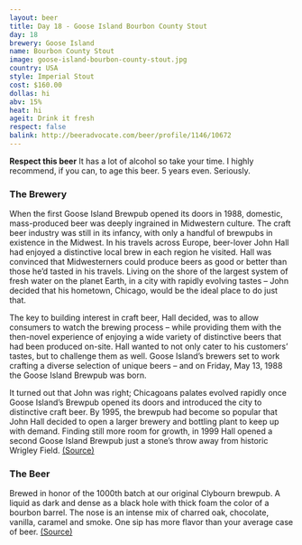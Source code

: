 ```yaml
---
layout: beer
title: Day 18 - Goose Island Bourbon County Stout
day: 18
brewery: Goose Island
name: Bourbon County Stout
image: goose-island-bourbon-county-stout.jpg
country: USA
style: Imperial Stout
cost: $160.00
dollas: hi
abv: 15%
heat: hi
ageit: Drink it fresh
respect: false
balink: http://beeradvocate.com/beer/profile/1146/10672
---
```


**Respect this beer** It has a lot of alcohol so take your time. I highly recommend, if you can, to age this beer. 5 years even. Seriously.

### The Brewery

When the first Goose Island Brewpub opened its doors in 1988, domestic, mass-produced beer was deeply ingrained in Midwestern culture. The craft beer industry was still in its infancy, with only a handful of brewpubs in existence in the Midwest. In his travels across Europe, beer-lover John Hall had enjoyed a distinctive local brew in each region he visited. Hall was convinced that Midwesterners could produce beers as good or better than those he’d tasted in his travels. Living on the shore of the largest system of fresh water on the planet Earth, in a city with rapidly evolving tastes – John decided that his hometown, Chicago, would be the ideal place to do just that.

The key to building interest in craft beer, Hall decided, was to allow consumers to watch the brewing process – while providing them with the then-novel experience of enjoying a wide variety of distinctive beers that had been produced on-site. Hall wanted to not only cater to his customers’ tastes, but to challenge them as well. Goose Island’s brewers set to work crafting a diverse selection of unique beers – and on Friday, May 13, 1988 the Goose Island Brewpub was born.

It turned out that John was right; Chicagoans palates evolved rapidly once Goose Island’s Brewpub opened its doors and introduced the city to distinctive craft beer. By 1995, the brewpub had become so popular that John Hall decided to open a larger brewery and bottling plant to keep up with demand. Finding still more room for growth, in 1999 Hall opened a second Goose Island Brewpub just a stone’s throw away from historic Wrigley Field. [(Source)](http://www.gooseisland.com/pages/company_history/110.php)

### The Beer

Brewed in honor of the 1000th batch at our original Clybourn brewpub. A liquid as dark and dense as a black hole with thick foam the color of a bourbon barrel. The nose is an intense mix of charred oak, chocolate, vanilla, caramel and smoke. One sip has more flavor than your average case of beer. [(Source)](http://www.gooseisland.com/pages/bourbon_county_stout/59.php)